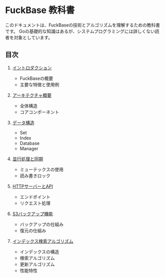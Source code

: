 # FuckBase 教科書

このドキュメントは、FuckBaseの技術とアルゴリズムを理解するための教科書です。
Goの基礎的な知識はあるが、システムプログラミングには詳しくない読者を対象としています。

## 目次

1. [イントロダクション](01_introduction.md)
   - FuckBaseの概要
   - 主要な特徴と使用例

2. [アーキテクチャ概要](02_architecture.md)
   - 全体構造
   - コアコンポーネント

3. [データ構造](03_data_structures.md)
   - Set
   - Index
   - Database
   - Manager

4. [並行処理と同期](04_concurrency.md)
   - ミューテックスの使用
   - 読み書きロック

5. [HTTPサーバーとAPI](05_http_server_and_api.md)
   - エンドポイント
   - リクエスト処理

6. [S3バックアップ機能](06_s3_backup.md)
   - バックアップの仕組み
   - 復元の仕組み

7. [インデックス検索アルゴリズム](07_index_algorithm.md)
   - インデックスの構造
   - 検索アルゴリズム
   - 更新アルゴリズム
   - 性能特性